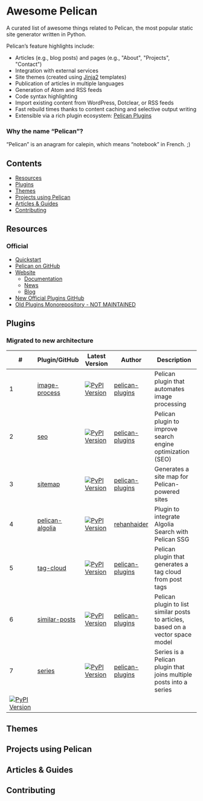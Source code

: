 # Awesome Pelican

A curated list of awesome things related to Pelican, the most popular static site generator written in Python.

Pelican’s feature highlights include:

* Articles (e.g., blog posts) and pages (e.g., "About", "Projects", "Contact")
* Integration with external services
* Site themes (created using [Jinja2](https://palletsprojects.com/p/jinja/) templates)
* Publication of articles in multiple languages
* Generation of Atom and RSS feeds
* Code syntax highlighting
* Import existing content from WordPress, Dotclear, or RSS feeds
* Fast rebuild times thanks to content caching and selective output writing
* Extensible via a rich plugin ecosystem: [Pelican Plugins](https://github.com/pelican-plugins)

### Why the name “Pelican”?

“Pelican” is an anagram for calepin, which means “notebook” in French. ;)


## Contents
* [Resources](#resources)
* [Plugins](#plugins)
* [Themes](#themes)
* [Projects using Pelican](#projects-using-pelican)
* [Articles & Guides](#articles--guides)
* [Contributing](#contributing)

## Resources

### Official

* [Quickstart](https://docs.getpelican.com/en/latest/quickstart.html)
* [Pelican on GitHub](https://github.com/getpelican/pelican)
* [Website](https://getpelican.com/)
    * [Documentation](https://docs.getpelican.com/)
    * [News](https://getpelican.com/news/)
    * [Blog](https://getpelican.com/blog/)
* [New Official Plugins GitHub](https://github.com/pelican-plugins)
* [Old Plugins Monorepository - NOT MAINTAINED](https://github.com/getpelican/pelican-plugins)

## Plugins

### Migrated to new architecture
\# | Plugin/GitHub | Latest Version  | Author | Description
---- | ---- | ---- | ---- | ----
1 | [image-process](https://github.com/pelican-plugins/image-process) | [![PyPI Version](https://img.shields.io/pypi/v/pelican-image-process)](https://pypi.org/project/pelican-image-process/) | [pelican-plugins](https://github.com/pelican-plugins) | Pelican plugin that automates image processing 
2 | [seo](https://github.com/pelican-plugins/seo) | [![PyPI Version](https://img.shields.io/pypi/v/pelican-seo)](https://pypi.org/project/pelican-seo/) | [pelican-plugins](https://github.com/pelican-plugins) | Pelican plugin to improve search engine optimization (SEO) 
3 | [sitemap](https://github.com/pelican-plugins/sitemap)| [![PyPI Version](https://img.shields.io/pypi/v/pelican-sitemap)](https://pypi.org/project/pelican-sitemap/) | [pelican-plugins](https://github.com/pelican-plugins) | Generates a site map for Pelican-powered sites 
4 | [pelican-algolia](https://github.com/rehanhaider/pelican-algolia) | [![PyPI Version](https://img.shields.io/pypi/v/pelican-algolia)](https://pypi.org/project/pelican-algolia/)| [rehanhaider](https://github.com/rehanhaider) |  Plugin to integrate Algolia Search with Pelican SSG
5 | [tag-cloud](https://github.com/pelican-plugins/tag-cloud) | [![PyPI Version](https://img.shields.io/pypi/v/pelican-tag-cloud)](https://pypi.org/project/pelican-tag-cloud/) | [pelican-plugins](https://github.com/pelican-plugins) | Pelican plugin that generates a tag cloud from post tags 
6 | [similar-posts](https://github.com/pelican-plugins/similar-posts) | [![PyPI Version](https://img.shields.io/pypi/v/pelican-similar-posts)](https://pypi.org/project/pelican-similar-posts/) | [pelican-plugins](https://github.com/pelican-plugins) | Pelican plugin to list similar posts to articles, based on a vector space model
7 | [series](https://github.com/pelican-plugins/series) | [![PyPI Version](https://img.shields.io/pypi/v/pelican-series)](https://pypi.org/project/pelican-series/) | [pelican-plugins](https://github.com/pelican-plugins) | Series is a Pelican plugin that joins multiple posts into a series 
| [![PyPI Version](https://img.shields.io/pypi/v/)](https://pypi.org/project//)




<!--
8 | [webassets](https://github.com/pelican-plugins/webassets) | [pelican-plugins](https://github.com/pelican-plugins) | [pelican-webassets](https://pypi.org/project/pelican-webassets/) | Use the webassets module to manage assets such as CSS and JS files 
9 | [avatar](https://github.com/pelican-plugins/avatar) | [pelican-plugins](https://github.com/pelican-plugins) | [pelican-avatar](https://pypi.org/project/pelican-avatar/) | Pelican plugin that adds Libravatar or Gravatar user profile pictures
23 | [share-post](https://github.com/pelican-plugins/share-post) | [pelican-plugins](https://github.com/pelican-plugins) | [![PyPI Version](https://img.shields.io/pypi/v/pelican-share-post)](https://pypi.org/project/pelican-share-post/)| Pelican plugin that creates privacy-friendly URLs for sharing the current article 


10 | [render-math](https://github.com/pelican-plugins/render-math) | [pelican-plugins](https://github.com/pelican-plugins) | | Pelican plugin that renders mathematics via the MathJax JavaScript engine 




6 | [jinja2content](https://github.com/pelican-plugins/jinja2content) | [pelican-plugins](https://github.com/pelican-plugins) |  Use Jinja2 template code within post content 
7 | [neighbors](https://github.com/pelican-plugins/neighbors) | [pelican-plugins](https://github.com/pelican-plugins) |  Neighbors is a Pelican plugin that adds Next/Previous links to articles 
8 | [simple-footnotes](https://github.com/pelican-plugins/simple-footnotes) | [pelican-plugins](https://github.com/pelican-plugins) |  Adds footnotes to articles and pages 

10 | [pandoc-reader](https://github.com/pelican-plugins/pandoc-reader) | [pelican-plugins](https://github.com/pelican-plugins) |  Pandoc Reader is a Pelican plugin that processes Markdown content via Pandoc 
11 | [webring](https://github.com/pelican-plugins/webring) | [pelican-plugins](https://github.com/pelican-plugins) |  Display latest posts from a list of feeds on your site 
12 | [tipue-search](https://github.com/pelican-plugins/tipue-search) | [pelican-plugins](https://github.com/pelican-plugins) | Serialize generated HTML content to a JS variable for use by the Tipue static search jQuery plugin 
13 | [pelimoji](https://github.com/pelican-plugins/pelimoji) | [pelican-plugins](https://github.com/pelican-plugins) | Pelimoji is a Pelican plugin that adds support for custom emoji to your site
14 | [linkbacks](https://github.com/pelican-plugins/linkbacks) | [pelican-plugins](https://github.com/pelican-plugins) |  Pelican plugin implementing Linkback protocols, on the linking server side. 
15 | [liquid-tags](https://github.com/pelican-plugins/liquid-tags) | [pelican-plugins](https://github.com/pelican-plugins) |  Pelican plugin that supports Liquid-style tags in Markdown 
16 | [related-posts](https://github.com/pelican-plugins/related-posts) | [pelican-plugins](https://github.com/pelican-plugins) |  Related Posts is a Pelican plugin that adds a list of related posts to an article
17 | [photos](https://github.com/pelican-plugins/photos) | [pelican-plugins](https://github.com/pelican-plugins) |  Pelican plugin that adds photos to articles
18 | [jinja-filters](https://github.com/pelican-plugins/jinja-filters) | [pelican-plugins](https://github.com/pelican-plugins) | Provides a selection of functions (called filters) for templates to use when building your website
19 | [thumnailer](https://github.com/pelican-plugins/thumbnailer) | [pelican-plugins](https://github.com/pelican-plugins) | Thumbnailer is a Pelican plugin that creates image thumbnails in various sizes
20 | [feed-filter](https://github.com/pelican-plugins/feed-filter) | [pelican-plugins](https://github.com/pelican-plugins) | Pelican plugin that filters elements from feeds 
21 | [more-categories](https://github.com/pelican-plugins/more-categories) | [pelican-plugins](https://github.com/pelican-plugins) |  Enables nested categories and multiple categories per article 
22 | [linkclass](https://github.com/pelican-plugins/linkclass) | [pelican-plugins](https://github.com/pelican-plugins) | Pelican plugin to set anchor tag's class attribute to differentiate between internal and external links 
23 | [share-post](https://github.com/pelican-plugins/share-post) | [pelican-plugins](https://github.com/pelican-plugins) | Pelican plugin that creates privacy-friendly URLs for sharing the current article 

25 | [nojekyll](https://github.com/pelican-plugins/nojekyll) | [pelican-plugins](https://github.com/pelican-plugins) | Pelican plugin that adds a `.nojekyll` file to the output root. Useful for publishing to Github Pages. Written in Python


28 | [pdf](https://github.com/pelican-plugins/pdf) | [pelican-plugins](https://github.com/pelican-plugins) |  Pelican plugin that saves articles and pages as PDF files 
29 | [graphviz](https://github.com/pelican-plugins/graphviz) | [pelican-plugins](https://github.com/pelican-plugins) |  Pelican plugin that renders Graphviz images from Markdown content 
30 | [read-more](https://github.com/pelican-plugins/read-more) | [pelican-plugins](https://github.com/pelican-plugins) |  Pelican plugin that inserts an inline "Read More" link into the last HTML element of the summary 
31 | [image-preview-thumbnailer](https://github.com/pelican-plugins/image-preview-thumbnailer) | [pelican-plugins](https://github.com/pelican-plugins) |  Pelican plugin that insert thumbnails along image links 
32 | [show-source](https://github.com/pelican-plugins/show-source) | [pelican-plugins](https://github.com/pelican-plugins) |  Link to the source text of your posts 

-->

## Themes


## Projects using Pelican


## Articles & Guides


## Contributing

